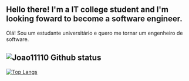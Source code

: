 ## Hello there! I'm a IT college student and I'm looking foward to become a software engineer.
Olá! Sou um estudante universitário e quero me tornar um engenheiro de software.

![Joao11110 Github status](https://github-readme-stats.vercel.app/api?username=Joao11110&show_icons=true&theme=tokyonight)
---
[![Top Langs](https://github-readme-stats.vercel.app/api/top-langs/?username=Joao11110&layout=compact)](https://github.com/dracula/github-readme-stats)

